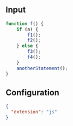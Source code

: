 
## Input
```javascript input
function f() {
    if (a) {
        f1();
        f2();
    } else {
        f3();
        f4();
    }
    anotherStatement();
}
```

## Configuration
```json configuration
{
  "extension": "js"
}
```
